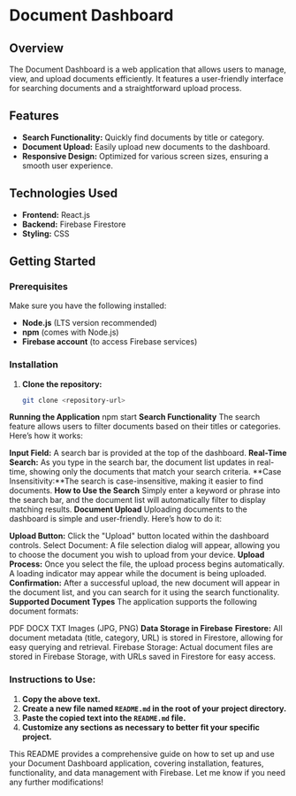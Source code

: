 # Document Dashboard

## Overview

The Document Dashboard is a web application that allows users to manage, view, and upload documents efficiently. It features a user-friendly interface for searching documents and a straightforward upload process.

## Features

- **Search Functionality:** Quickly find documents by title or category.
- **Document Upload:** Easily upload new documents to the dashboard.
- **Responsive Design:** Optimized for various screen sizes, ensuring a smooth user experience.

## Technologies Used

- **Frontend:** React.js
- **Backend:** Firebase Firestore
- **Styling:** CSS

## Getting Started

### Prerequisites

Make sure you have the following installed:

- **Node.js** (LTS version recommended)
- **npm** (comes with Node.js)
- **Firebase account** (to access Firebase services)

### Installation

1. **Clone the repository:**

   ```bash
   git clone <repository-url>

**Running the Application**
npm start
**Search Functionality**
The search feature allows users to filter documents based on their titles or categories. Here’s how it works:

**Input Field:** A search bar is provided at the top of the dashboard.
**Real-Time Search:** As you type in the search bar, the document list updates in real-time, showing only the documents that match your search criteria.
**Case Insensitivity:**The search is case-insensitive, making it easier to find documents.
**How to Use the Search**
Simply enter a keyword or phrase into the search bar, and the document list will automatically filter to display matching results.
**Document Upload**
Uploading documents to the dashboard is simple and user-friendly. Here’s how to do it:

**Upload Button:** Click the "Upload" button located within the dashboard controls.
Select Document: A file selection dialog will appear, allowing you to choose the document you wish to upload from your device.
**Upload Process:**
Once you select the file, the upload process begins automatically.
A loading indicator may appear while the document is being uploaded.
**Confirmation:** After a successful upload, the new document will appear in the document list, and you can search for it using the search functionality.
**Supported Document Types**
The application supports the following document formats:

PDF
DOCX
TXT
Images (JPG, PNG)
**Data Storage in Firebase**
**Firestore:** All document metadata (title, category, URL) is stored in Firestore, allowing for easy querying and retrieval.
Firebase Storage: Actual document files are stored in Firebase Storage, with URLs saved in Firestore for easy access.

### Instructions to Use:

1. **Copy the above text.**
2. **Create a new file named `README.md` in the root of your project directory.**
3. **Paste the copied text into the `README.md` file.**
4. **Customize any sections as necessary to better fit your specific project.**

This README provides a comprehensive guide on how to set up and use your Document Dashboard application, covering installation, features, functionality, and data management with Firebase. Let me know if you need any further modifications!
